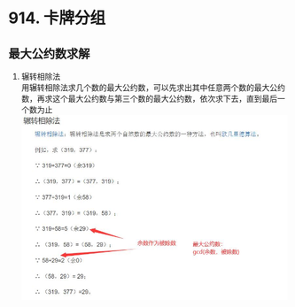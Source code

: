 # 914. 卡牌分组
## 最大公约数求解
1. 辗转相除法  
用辗转相除法求几个数的最大公约数，可以先求出其中任意两个数的最大公约数，再求这个最大公约数与第三个数的最大公约数，依次求下去，直到最后一个数为止  
![gcd](./gcd.jpg)